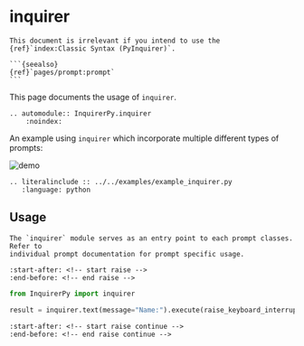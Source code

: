 # inquirer

````{attention}
This document is irrelevant if you intend to use the {ref}`index:Classic Syntax (PyInquirer)`.

```{seealso}
{ref}`pages/prompt:prompt`
```

````

This page documents the usage of `inquirer`.

```{eval-rst}
.. automodule:: InquirerPy.inquirer
    :noindex:
```

An example using `inquirer` which incorporate multiple different types of prompts:

![demo](https://assets.kazhala.me/InquirerPy/InquirerPy-prompt.gif)

```{eval-rst}
.. literalinclude :: ../../examples/example_inquirer.py
   :language: python
```

## Usage

```{note}
The `inquirer` module serves as an entry point to each prompt classes. Refer to
individual prompt documentation for prompt specific usage.
```

```{include} ./prompt.md
:start-after: <!-- start raise -->
:end-before: <!-- end raise -->
```

```python
from InquirerPy import inquirer

result = inquirer.text(message="Name:").execute(raise_keyboard_interrupt=False)
```

```{include} ./prompt.md
:start-after: <!-- start raise continue -->
:end-before: <!-- end raise continue -->
```
